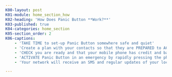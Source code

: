 ```yaml
---
K00-layout: post
K01-module: home_section_how
K02-heading: 'How Does Panic Button **Work?**'
K03-published: true
K04-categories: home_section
K05-section_order: 2
K06-captions:
    - 'TAKE TIME to set-up Panic Button somewhere safe and quiet'
    - 'Create a plan with your contacts so that they are PREPARED to ACT'
    - 'CHECK you are ready and that your mobile phone has credit and battery'
    - 'ACTIVATE Panic Button in an emergency by rapidly pressing the phone''s power button'
    - 'Your network will receive an SMS and regular updates of your location helping them to ACT FAST'

---
```


